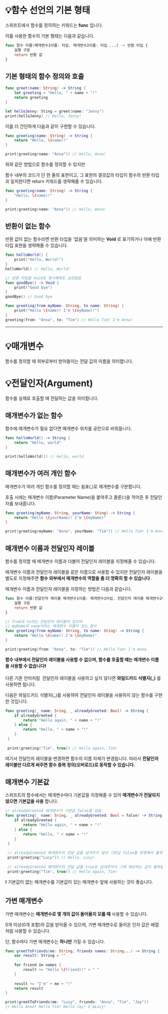 # 💡함수 선언의 기본 형태

스위프트에서 함수를 정의하는 키워드는 **func** 입니다.

이를 사용한 함수의 기본 형태는 다음과 같습니다.

```Swift
func 함수 이름(매개변수1이름: 타입, 매개변수2이름: 타입 ...) -> 반환 타입 {
	실행 구문
    return 반환 값
}
```


## 기본 형태의 함수 정의와 호출

```Swift
func greet(name: String) -> String {
	let greeting = "Hello, " + name + "!"
    return greeting
}

let helloJenny: Sting = greet(name: "Jenny")
print(helloJenny) // Hello, Jenny!
```

이를 더 간단하게 다음과 같이 구현할 수 있습니다.

```Swift
func greeting(name: String) -> String {
	return "Hello, \(name)!"
}

print(greeting(name: "Anna")) // Hello, Anna!
```

위와 같은 방법으로 함수를 정의할 수 있지만

함수 내부의 코드가 단 한 줄의 표현이고, 그 표현의 결괏값의 타입이 함수의 반환 타입과 일치한다면 return 키워드를 생략해줄 수 있습니다.

```Swift
func greeting(name: String) -> String {
	"Hello, \(name)!"
}

print(greeting(name: "Anna")) // Hello, Anna!
```


## 반환이 없는 함수

반환 값이 없는 함수라면 반환 타입을 '없음'을 의미하는 **Void** 로 표기하거나 아예 반환 타입 표현을 생략해줄 수 있습니다.

```Swift
func helloWorld() {
	print("Hello, World!")
}
helloWorld() // Hello, World!

// 반환 타입을 Void로 명시해줘도 상관없음
func goodBye() -> Void {
	print("Good bye")
}
goodBye() // Good bye

func greeting(from myName: String, to name: String) {
	print("Hello \(name)! I'm \(myName)!")
}
greeting(from: "Anna", to: "Tim") // Hello Tim! I'm Anna!
```
---


# 💡매개변수

함수를 정의할 때 외부로부터 받아들이는 전달 값의 이름을 의미합니다.



# 💡전달인자(Argument)

함수를 실제로 호출할 때 전달하는 값을 의미합니다.



## 매개변수가 없는 함수

함수에 매개변수가 필요 없다면 매개변수 위치를 공란으로 비워둡니다.

```Swift
func helloWorld() -> String {
	return "Hello, world"
}

print(helloWorld()) // Hello, world
```

## 매개변수가 여러 개인 함수

매개변수가 여러 개인 함수를 정의할 때는 쉼표(,)로 매개변수를 구분합니다.

호출 시에는 매개변수 이름(Parameter Name)을 붙여주고 콜론(:)을 적어준 후 전달인자를 보내줍니다.

```Swift
func greeting(myName: String, yourName: Sting) -> String {
	return "Hello \(yourName)! I'm \(myName)"
}

print(greeting(myName: "Anna", yourName: "Tim")) // Hello Tim! I'm Anna
```

## 매개변수 이름과 전달인자 레이블

함수를 정의할 때 매개변수 이름과 더불어 전달인자 레이블을 지정해줄 수 있습니다.

매개변수 이름과 전달인자 레이블을 같은 이름으로 사용할 수 있지만 전달인자 레이블을 별도로 지정해주면 **함수 외부에서 매개변수의 역할을 좀 더 명확히 할 수 있습니다** .

매개변수 이름과 전달인자 레이블을 지정하는 방법은 다음과 같습니다.

```Swift
func 함수 이름(전달인자 레이블 매개변수1이름: 매개변수1타입, 전달인자 레이블 매개변수2이름: 매개변수2타입 ...) -> 반환 타입 {
	실행 구문
    return 반환 값
}
```

```Swift
// from과 to라는 전달인자 레이블이 있으며
// myName과 name이라는 매개변수 이름이 있는 함수 
func greeting(from myName: String, to name: Sting) -> String {
	return "Hello \(name)! I'm \(myName)"
}

print(greeting(from: "Anna", to: "Tim")) // Hello Tim! I'm Anna
```

**함수 내부에서 전달인자 레이블을 사용할 수 없으며, 함수를 호출할 때는 매개변수 이름을 사용할 수 없습니다❗️**

다른 기존 언어처럼  전달인자 레이블을 사용하고 싶지 않다면 **와일드카드 식별자(\_)** 를 사용하면 됩니다.

다음은 와일드카드 식별자(\_)를 사용하여 전달인자 레이블을 사용하지 않는 함수를 구현한 것입니다.

```Swift
func greeting(_ name: Sring, _ alreadyGreeted: Bool) -> String {
	if alreadyGreeted {
    	return "Hello again, " + name + "!"
    } else {
    	return "Hello, " + name + "!"
    }
 }
 
 print(greeting("Tim", true)) // Hello again, Tim!
```

여기서 전달인자 레이블을 변경하면 함수의 이름 자체가 변경됩니다. 따라서 **전달인자 레이블만 다르게 써주면 함수 중복 정의(오버로드)로 동작할 수 있습니다.**

## 매개변수 기본값

스위프트의 함수에서는 매개변수마다 기본값을 지정해줄 수 있어 **매개변수가 전달되지 않으면 기본값을 사용** 합니다.

```Swift
// alreadyGreeted 매개변수가 기본값 false를 갖음
func greeting(_ name: Sring, _ alreadyGreeted: Bool = false) -> String {
	if alreadyGreeted {
    	return "Hello again, " + name + "!"
    } else {
    	return "Hello, " + name + "!"
    }
 }
 
 // alreadyGreeted 매개변수의 전달 값을 넘겨주지 않아 기본값 false를 반영해서 출력됨
 print(greeting("Lucy")) // Hello, Lucy!
 
 // alreadyGreeted 매개변수의 전달 값을 true로 넘겨주어서 그에 해당하는 값이 출력됨 
 print(greeting("Tim", true)) // Hello again, Tim!
```

❗️ 기본값이 없는 매개변수를 기본값이 있는 매개변수 앞에 사용하는 것이 좋습니다.

## 가변 매개변수

가변 매개변수는 **매개변수로 몇 개의 값이 들어올지 모를 때** 사용할 수 있습니다.

0개 이상(0개 포함)의 값을 받아올 수 있으며, 가변 매개변수로 들어온 인자 값은 배열처럼 사용할 수 있습니다.

단, 함수마다 가변 매개변수는 **하나만** 가질 수 있습니다.

```Swift
func greetToFriends(me: String, friends names: String...) -> String {
	var result: String = ""
    
    for friend in names {
    	result += "Hello \(friend)!" + " "
    }
    
    result += "I'm" + me + "!"
    return result
}

print(greetToFriends(me: "Lucy", friends: "Anna", "Tim", "Jay"))
// Hello Anna! Hello Tim! Hello Jay! I'mLucy!
```
